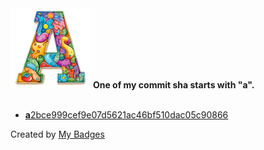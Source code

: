 <img src="https://github.com/my-badges/my-badges/blob/master/badges/abc-commit/a-commit.png?raw=true" alt="One of my commit sha starts with &quot;a&quot;." title="One of my commit sha starts with &quot;a&quot;." width="128">
<strong>One of my commit sha starts with &quot;a&quot;.</strong>
<br><br>

- <a href="https://github.com/katrin-krieger/pi-weather/commit/a2bce999cef9e07d5621ac46bf510dac05c90866"><strong>a</strong>2bce999cef9e07d5621ac46bf510dac05c90866</a>


Created by <a href="https://github.com/my-badges/my-badges">My Badges</a>